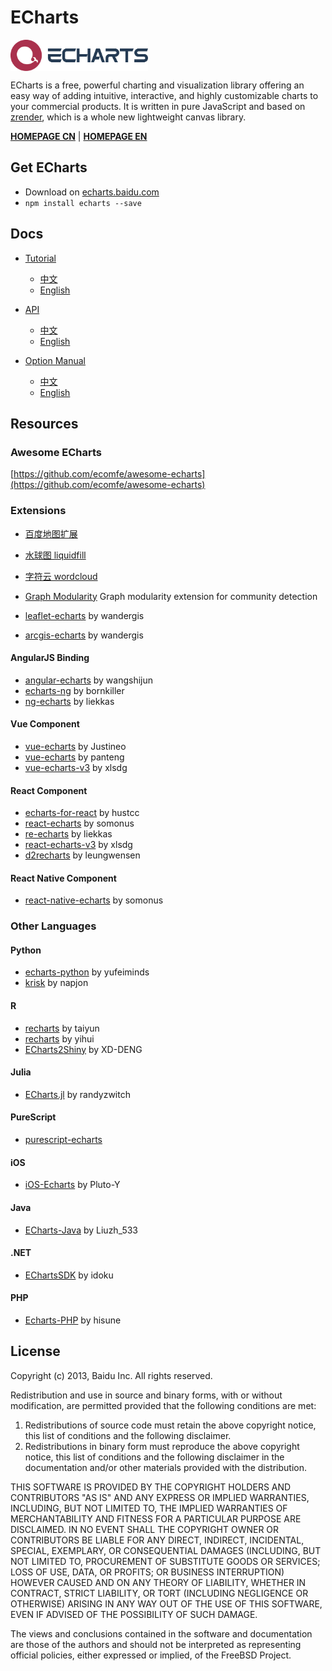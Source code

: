 # ECharts

<a href="http://echarts.baidu.com">
    <img style="vertical-align: top;" src="./asset/logo.png?raw=true" alt="logo" height="50px">
</a>

ECharts is a free, powerful charting and visualization library offering an easy way of adding intuitive, interactive, and highly customizable charts to your commercial products. It is written in pure JavaScript and based on <a href="https://github.com/ecomfe/zrender">zrender</a>, which is a whole new lightweight canvas library.

**[HOMEPAGE CN](http://echarts.baidu.com)** | **[HOMEPAGE EN](http://ecomfe.github.io/echarts-doc/public/en/index.html)**

## Get ECharts

+ Download on [echarts.baidu.com](http://echarts.baidu.com/download.html)
+ `npm install echarts --save`

## Docs

+ [Tutorial](http://echarts.baidu.com/tutorial.html)
    + [中文](http://echarts.baidu.com/tutorial.html)
    + [English](http://ecomfe.github.io/echarts-doc/public/en/tutorial.html)

+ [API](http://echarts.baidu.com/api.html)
    + [中文](http://echarts.baidu.com/api.html)
    + [English](http://ecomfe.github.io/echarts-doc/public/en/api.html)

+ [Option Manual](http://echarts.baidu.com/option.html)
    + [中文](http://echarts.baidu.com/option.html)
    + [English](http://ecomfe.github.io/echarts-doc/public/en/option.html)

## Resources

### Awesome ECharts

[https://github.com/ecomfe/awesome-echarts](https://github.com/ecomfe/awesome-echarts)

### Extensions

+ [百度地图扩展](https://github.com/ecomfe/echarts/tree/master/extension/bmap)

+ [水球图 liquidfill](https://github.com/ecomfe/echarts-liquidfill)

+ [字符云 wordcloud](https://github.com/ecomfe/echarts-wordcloud)

+ [Graph Modularity](https://github.com/ecomfe/echarts-graph-modularity) Graph modularity extension for community detection

+ [leaflet-echarts](https://github.com/wandergis/leaflet-echarts3) by wandergis
+ [arcgis-echarts](https://github.com/wandergis/arcgis-echarts3) by wandergis

#### AngularJS Binding

+ [angular-echarts](https://github.com/wangshijun/angular-echarts) by wangshijun
+ [echarts-ng](https://github.com/bornkiller/echarts-ng) by bornkiller
+ [ng-echarts](https://github.com/liekkas/ng-echarts) by liekkas

#### Vue Component

+ [vue-echarts](https://github.com/Justineo/vue-echarts) by Justineo
+ [vue-echarts](https://github.com/panteng/vue-echarts) by panteng
+ [vue-echarts-v3](https://github.com/xlsdg/vue-echarts-v3) by xlsdg

#### React Component

+ [echarts-for-react](https://github.com/hustcc/echarts-for-react) by hustcc
+ [react-echarts](https://github.com/somonus/react-echarts) by somonus
+ [re-echarts](https://github.com/liekkas/re-echarts) by liekkas
+ [react-echarts-v3](https://github.com/xlsdg/react-echarts-v3) by xlsdg
+ [d2recharts](https://github.com/leungwensen/d2recharts) by leungwensen

#### React Native Component

+ [react-native-echarts](https://github.com/somonus/react-native-echarts) by somonus

### Other Languages
#### Python

+ [echarts-python](https://github.com/yufeiminds/echarts-python) by yufeiminds
+ [krisk](https://github.com/napjon/krisk) by napjon

#### R

+ [recharts](https://github.com/taiyun/recharts) by taiyun
+ [recharts](https://github.com/yihui/recharts) by yihui
+ [ECharts2Shiny](https://github.com/XD-DENG/ECharts2Shiny) by XD-DENG

#### Julia

+ [ECharts.jl](https://github.com/randyzwitch/ECharts.jl) by randyzwitch

#### PureScript

+ [purescript-echarts](https://github.com/slamdata/purescript-echarts/)

#### iOS

+ [iOS-Echarts](https://github.com/Pluto-Y/iOS-Echarts) by Pluto-Y

#### Java

+ [ECharts-Java](http://www.oschina.net/p/echarts-java) by Liuzh_533

#### .NET

+ [EChartsSDK](https://github.com/idoku/EChartsSDK) by idoku

#### PHP

+ [Echarts-PHP](https://github.com/hisune/Echarts-PHP) by hisune


## License
Copyright (c) 2013, Baidu Inc.
All rights reserved.

Redistribution and use in source and binary forms, with or without
modification, are permitted provided that the following conditions are met:

1. Redistributions of source code must retain the above copyright notice, this
   list of conditions and the following disclaimer.
2. Redistributions in binary form must reproduce the above copyright notice,
   this list of conditions and the following disclaimer in the documentation
   and/or other materials provided with the distribution.

THIS SOFTWARE IS PROVIDED BY THE COPYRIGHT HOLDERS AND CONTRIBUTORS "AS IS" AND
ANY EXPRESS OR IMPLIED WARRANTIES, INCLUDING, BUT NOT LIMITED TO, THE IMPLIED
WARRANTIES OF MERCHANTABILITY AND FITNESS FOR A PARTICULAR PURPOSE ARE
DISCLAIMED. IN NO EVENT SHALL THE COPYRIGHT OWNER OR CONTRIBUTORS BE LIABLE FOR
ANY DIRECT, INDIRECT, INCIDENTAL, SPECIAL, EXEMPLARY, OR CONSEQUENTIAL DAMAGES
(INCLUDING, BUT NOT LIMITED TO, PROCUREMENT OF SUBSTITUTE GOODS OR SERVICES;
LOSS OF USE, DATA, OR PROFITS; OR BUSINESS INTERRUPTION) HOWEVER CAUSED AND
ON ANY THEORY OF LIABILITY, WHETHER IN CONTRACT, STRICT LIABILITY, OR TORT
(INCLUDING NEGLIGENCE OR OTHERWISE) ARISING IN ANY WAY OUT OF THE USE OF THIS
SOFTWARE, EVEN IF ADVISED OF THE POSSIBILITY OF SUCH DAMAGE.

The views and conclusions contained in the software and documentation are those
of the authors and should not be interpreted as representing official policies,
either expressed or implied, of the FreeBSD Project.
